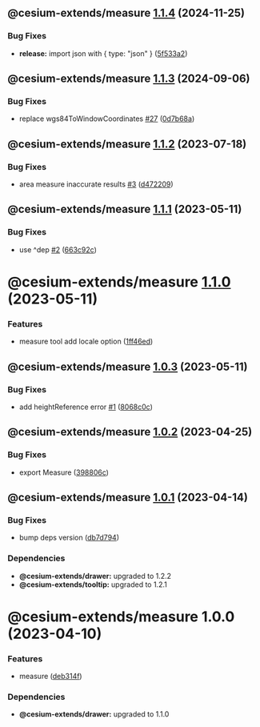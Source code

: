 ## @cesium-extends/measure [1.1.4](https://github.com/hongfaqiu/cesium-extends/compare/@cesium-extends/measure@1.1.3...@cesium-extends/measure@1.1.4) (2024-11-25)


### Bug Fixes

* **release:** import json with { type: "json" } ([5f533a2](https://github.com/hongfaqiu/cesium-extends/commit/5f533a2ea9b3864c2f70a52f6a55a5514440e133))

## @cesium-extends/measure [1.1.3](https://github.com/hongfaqiu/cesium-extends/compare/@cesium-extends/measure@1.1.2...@cesium-extends/measure@1.1.3) (2024-09-06)


### Bug Fixes

* replace wgs84ToWindowCoordinates [#27](https://github.com/hongfaqiu/cesium-extends/issues/27) ([0d7b68a](https://github.com/hongfaqiu/cesium-extends/commit/0d7b68adb6c3244416792fdaef860e86ba3f6f9b))

## @cesium-extends/measure [1.1.2](https://github.com/hongfaqiu/cesium-extends/compare/@cesium-extends/measure@1.1.1...@cesium-extends/measure@1.1.2) (2023-07-18)

### Bug Fixes

- area measure inaccurate results [#3](https://github.com/hongfaqiu/cesium-extends/issues/3) ([d472209](https://github.com/hongfaqiu/cesium-extends/commit/d47220964f0498d002c0a2b9f7ce10cfe3e3e5ae))

## @cesium-extends/measure [1.1.1](https://github.com/hongfaqiu/cesium-extends/compare/@cesium-extends/measure@1.1.0...@cesium-extends/measure@1.1.1) (2023-05-11)

### Bug Fixes

- use ^dep [#2](https://github.com/hongfaqiu/cesium-extends/issues/2) ([663c92c](https://github.com/hongfaqiu/cesium-extends/commit/663c92c0718c12174f45305a3b18d9fadcaf4ba2))

# @cesium-extends/measure [1.1.0](https://github.com/hongfaqiu/cesium-extends/compare/@cesium-extends/measure@1.0.3...@cesium-extends/measure@1.1.0) (2023-05-11)

### Features

- measure tool add locale option ([1ff46ed](https://github.com/hongfaqiu/cesium-extends/commit/1ff46eda2c5764804ebbd5c222bdbc30183cad1f))

## @cesium-extends/measure [1.0.3](https://github.com/hongfaqiu/cesium-extends/compare/@cesium-extends/measure@1.0.2...@cesium-extends/measure@1.0.3) (2023-05-11)

### Bug Fixes

- add heightReference error [#1](https://github.com/hongfaqiu/cesium-extends/issues/1) ([8068c0c](https://github.com/hongfaqiu/cesium-extends/commit/8068c0ca7973195bf5587b697f86741fcc58b8a7))

## @cesium-extends/measure [1.0.2](https://github.com/hongfaqiu/cesium-extends/compare/@cesium-extends/measure@1.0.1...@cesium-extends/measure@1.0.2) (2023-04-25)

### Bug Fixes

- export Measure ([398806c](https://github.com/hongfaqiu/cesium-extends/commit/398806c864f9a0949300b08b0a4c1de5a438e5e8))

## @cesium-extends/measure [1.0.1](https://github.com/hongfaqiu/cesium-extends/compare/@cesium-extends/measure@1.0.0...@cesium-extends/measure@1.0.1) (2023-04-14)

### Bug Fixes

- bump deps version ([db7d794](https://github.com/hongfaqiu/cesium-extends/commit/db7d7947d13e82b85387a6c72b6a8c095aca62ec))

### Dependencies

- **@cesium-extends/drawer:** upgraded to 1.2.2
- **@cesium-extends/tooltip:** upgraded to 1.2.1

# @cesium-extends/measure 1.0.0 (2023-04-10)

### Features

- measure ([deb314f](https://github.com/hongfaqiu/cesium-extends/commit/deb314f29fbcb2425a502dc1cee00b856bf30d4d))

### Dependencies

- **@cesium-extends/drawer:** upgraded to 1.1.0
